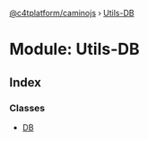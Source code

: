 [@c4tplatform/caminojs](../README.md) › [Utils-DB](utils_db.md)

# Module: Utils-DB

## Index

### Classes

* [DB](../classes/utils_db.db.md)
